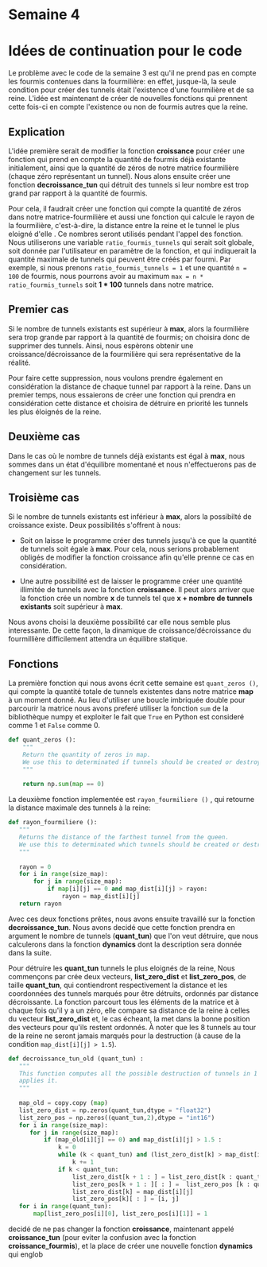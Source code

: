 # Semaine 4

# Idées de continuation pour le code

 Le problème avec le code de la semaine 3 est qu'il ne prend pas en compte les fourmis contenues dans la fourmilière: en effet, jusque-là, la seule condition pour créer des tunnels était l'existence d'une fourmilière et de sa reine. L'idée est maintenant de créer de nouvelles fonctions qui prennent cette fois-ci en compte l'existence ou non de fourmis autres que la reine.

## Explication

 L'idée première serait de modifier la fonction __croissance__ pour créer une fonction qui prend en compte la quantité de fourmis déjà existante initialement, ainsi que la quantité de zéros de notre matrice fourmilière (chaque zéro représentant un tunnel). Nous alons ensuite créer une fonction __decroissance_tun__ qui détruit des tunnels si leur nombre est trop grand par rapport à la quantité de fourmis. 
 
 Pour cela, il faudrait créer une fonction qui compte la quantité de zéros dans notre matrice-fourmilière et aussi une fonction qui calcule le rayon de la fourmilière, c'est-à-dire, la distance entre la reine et le tunnel le plus eloigné d'elle . Ce nombres seront utilisés pendant l'appel des fonction. Nous utiliserons une variable ```ratio_fourmis_tunnels``` qui serait soit globale, soit donnée par l'utilisateur en paramètre de la fonction, et qui indiquerait la quantité maximale de tunnels qui peuvent être créés par fourmi. Par exemple, si nous prenons ```ratio_fourmis_tunnels = 1``` et une quantité ```n = 100``` de fourmis, nous pourrons avoir au maximum ```max = n * ratio_fourmis_tunnels``` soit __1 * 100__ tunnels dans notre matrice.

## Premier cas

 Si le nombre de tunnels existants est supérieur à __max__, alors la fourmilière sera trop grande par rapport à la quantité de fourmis; on choisira donc de supprimer des tunnels. Ainsi, nous espèrons obtenir une croissance/décroissance de la fourmilière qui sera représentative de la réalité.

 Pour faire cette suppression, nous voulons prendre également en considération la distance de chaque tunnel par rapport à la reine. Dans un premier temps, nous essaierons de créer une fonction qui prendra en considération cette distance et choisira de détruire en priorité les tunnels les plus éloignés de la reine. 

## Deuxième cas

 Dans le cas où le nombre de tunnels déjà existants est égal à __max__, nous sommes dans un état d'équilibre momentané et nous n'effectuerons pas de changement sur les tunnels.

## Troisième cas

 Si le nombre de tunnels existants est inférieur à __max__, alors la possibilté de croissance existe.
Deux possibilités s'offrent à nous:

 * Soit on laisse le programme créer des tunnels jusqu'à ce que la quantité de tunnels soit égale à __max__. Pour cela, nous serions probablement obligés de modifier la fonction croissance afin qu'elle prenne ce cas en considération.
 
 * Une autre possibilité est de laisser le programme créer une quantité illimitée de tunnels avec la fonction __croissance__. Il peut alors arriver que la fonction crée un nombre __x__ de tunnels tel que __x + nombre de tunnels existants__ soit supérieur à __max__.

Nous avons choisi la deuxième possibilité car elle nous semble plus interessante. De cette façon, la dinamique de croissance/décroissance du fourmillière difficilement attendra un équilibre statique.

## Fonctions

 La première fonction qui nous avons écrit cette semaine est  ```quant_zeros ()```, qui compte la quantité totale de tunnels existentes dans notre matrice __map__ à un moment donné. Au lieu d'utiliser une boucle imbriquée double pour parcourir la matrice nous avons preferé utiliser la fonction ```sum``` de la bibliothèque numpy et exploiter le fait que ```True``` en Python est consideré comme 1 et ```False``` comme 0.

```python
def quant_zeros ():
    """
    Return the quantity of zeros in map.
    We use this to determinated if tunnels should be created or destroyed.
    """
    
    return np.sum(map == 0)  
 ```
 
 La deuxième fonction implementée est ```rayon_fourmiliere ()``` , qui retourne la distance maximale des tunnels à la reine:
 
 ```python
 def rayon_fourmiliere ():
    """
    Returns the distance of the farthest tunnel from the queen. 
    We use this to determinated which tunnels should be created or destroyed first.
    """
    
    rayon = 0
    for i in range(size_map):
        for j in range(size_map):
            if map[i][j] == 0 and map_dist[i][j] > rayon:
                rayon = map_dist[i][j]
    return rayon
```
 
 Avec ces deux fonctions prêtes, nous avons ensuite travaillé sur la fonction __decroissance_tun__. Nous avons decidé que cette fonction prendra en argument le nombre de tunnels (__quant_tun__) que l'on veut détruire, que nous calculerons dans la fonction __dynamics__ dont la description sera donnée dans la suite. 

Pour détruire les  __quant_tun__ tunnels le plus eloignés de la reine, Nous commençons par crée deux vecteurs, __list_zero_dist__ et __list_zero_pos__, de taille __quant_tun__, qui contiendront respectivement la distance et les coordonnées des tunnels marqués pour être détruits, ordonnés par distance décroissante. La fonction parcourt tous les éléments de la matrice et à chaque fois qu'il y a un zéro, elle compare sa distance de la reine à celles du vecteur __list_zero_dist__ et, le cas écheant, la met dans la bonne position des vecteurs pour qu'ils restent ordonnés. À noter que les 8 tunnels au tour de la reine ne seront jamais marqués pour la destruction (à cause de la condition  ```map_dist[i][j] > 1.5```).
 ```python
def decroissance_tun_old (quant_tun) :
    """
    This function computes all the possible destruction of tunnels in 1 round and
    applies it.
    """
    
    map_old = copy.copy (map)
    list_zero_dist = np.zeros(quant_tun,dtype = "float32")
    list_zero_pos = np.zeros((quant_tun,2),dtype = "int16")
    for i in range(size_map):
       for j in range(size_map):
           if (map_old[i][j] == 0) and map_dist[i][j] > 1.5 :
               k = 0
               while (k < quant_tun) and (list_zero_dist[k] > map_dist[i][j]):
                   k += 1
               if k < quant_tun:
                   list_zero_dist[k + 1 : ] = list_zero_dist[k : quant_tun - 1]
                   list_zero_pos[k + 1 : ][ : ] =  list_zero_pos [k : quant_tun - 1][ : ]
                   list_zero_dist[k] = map_dist[i][j]
                   list_zero_pos[k][ : ] = [i, j]              
    for i in range(quant_tun):
        map[list_zero_pos[i][0], list_zero_pos[i][1]] = 1
  ```
 
 
 decidé de ne pas changer la fonction __croissance__, maintenant appelé __croissance_tun__ (pour eviter la confusion avec la fonction __croissance_fourmis__), et la place de créer une nouvelle fonction __dynamics__ qui englob




